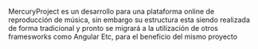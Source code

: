 MercuryProject es un desarrollo para una plataforma online de reproducción de música, sin embargo su estructura esta siendo realizada de forma tradicional y pronto se migrará a la utilización de otros framesworks como Angular Etc, para el beneficio del mismo proyecto
